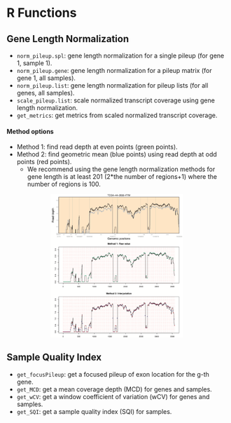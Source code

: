 # R Functions


## Gene Length Normalization
- `norm_pileup.spl`: gene length normalization for a single pileup (for gene 1, sample 1).
- `norm_pileup.gene`: gene length normalization for a pileup matrix (for gene 1, all samples).
- `norm_pileup.list`: gene length normalization for pileup lists (for all genes, all samples).
- `scale_pileup.list`: scale normalized transcript coverage using gene length normalization.
- `get_metrics`: get metrics from scaled normalized transcript coverage.

#### Method options
- Method 1: find read depth at even points (green points).
- Method 2: find geometric mean (blue points) using read depth at odd points (red points).
  - We recommend using the gene length normalization methods for gene length is at least 201 (2*the number of regions+1) where the number of regions is 100.
<div align="center">
  <img width="60%" src="https://github.com/hyochoi/RNAdegrProjR/blob/main/figures/norm_pileup_methods2.png">
</div>


## Sample Quality Index
- `get_focusPileup`: get a focused pileup of exon location for the g-th gene.
- `get_MCD`: get a mean coverage depth (MCD) for genes and samples.
- `get_wCV`: get a window coefficient of variation (wCV) for genes and samples.
- `get_SQI`: get a sample quality index (SQI) for samples.
  
